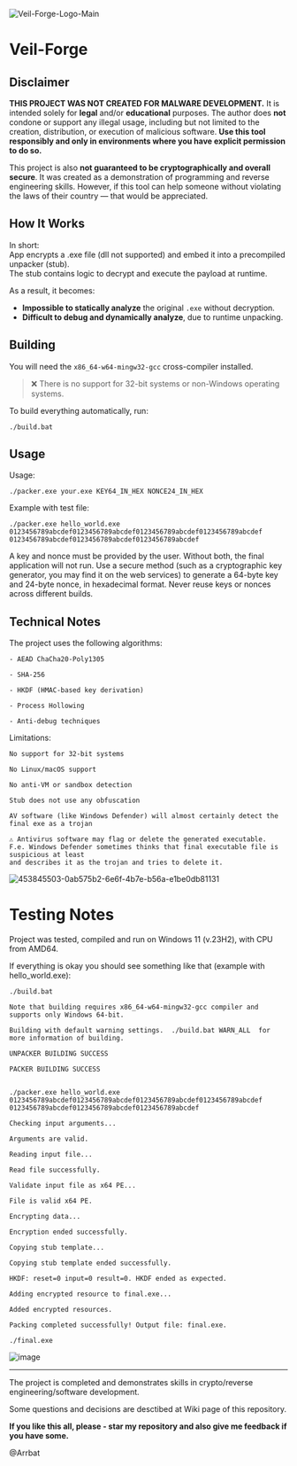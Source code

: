 ![Veil-Forge-Logo-Main](https://github.com/user-attachments/assets/b1bee8bc-b4f7-4933-a057-fbcd09b11b9b)

# Veil-Forge

## Disclaimer

**THIS PROJECT WAS NOT CREATED FOR MALWARE DEVELOPMENT.** 
It is intended solely for **legal** and/or **educational** purposes.   The author does **not** condone or support any illegal usage, including but not limited to the creation, distribution, or execution of malicious software.   **Use this tool responsibly and only in environments where you have explicit permission to do so.** 

This project is also **not guaranteed to be cryptographically and overall secure**. It was created as a demonstration of programming and reverse engineering skills. However, if this tool can help someone without violating the laws of their country — that would be appreciated.

## How It Works

In short:  
App encrypts a .exe file (dll not supported) and embed it into a precompiled unpacker (stub).  
The stub contains logic to decrypt and execute the payload at runtime.  

As a result, it becomes:
- **Impossible to statically analyze** the original `.exe` without decryption.
- **Difficult to debug and dynamically analyze**, due to runtime unpacking.


## Building

You will need the `x86_64-w64-mingw32-gcc` cross-compiler installed.

> ❌ There is no support for 32-bit systems or non-Windows operating systems.

To build everything automatically, run:

```console
./build.bat
```

## Usage

Usage:

```console
./packer.exe your.exe KEY64_IN_HEX NONCE24_IN_HEX
```

Example with test file:

```console
./packer.exe hello_world.exe  0123456789abcdef0123456789abcdef0123456789abcdef0123456789abcdef 0123456789abcdef0123456789abcdef0123456789abcdef
```

A key and nonce must be provided by the user. Without both, the final application will not run.
Use a secure method (such as a cryptographic key generator, you may find it on the web services) to generate a 64-byte key and 24-byte nonce, in hexadecimal format. Never reuse keys or nonces across different builds.





## Technical Notes
The project uses the following algorithms:

    - AEAD ChaCha20-Poly1305
    
    - SHA-256
    
    - HKDF (HMAC-based key derivation)

    - Process Hollowing

    - Anti-debug techniques
    

Limitations:

    No support for 32-bit systems

    No Linux/macOS support

    No anti-VM or sandbox detection

    Stub does not use any obfuscation

    AV software (like Windows Defender) will almost certainly detect the final exe as a trojan

    ⚠️ Antivirus software may flag or delete the generated executable.
    F.e. Windows Defender sometimes thinks that final executable file is suspicious at least
    and describes it as the trojan and tries to delete it.

![453845503-0ab575b2-6e6f-4b7e-b56a-e1be0db81131](https://github.com/user-attachments/assets/d0080941-d532-4ca8-a13c-06eedca9511e)


# Testing Notes
Project was tested, compiled and run on Windows 11 (v.23H2), with CPU from AMD64.

If everything is okay you should see something like that (example with hello_world.exe):

```console
./build.bat

Note that building requires x86_64-w64-mingw32-gcc compiler and supports only Windows 64-bit.

Building with default warning settings.  ./build.bat WARN_ALL  for more information of building.

UNPACKER BUILDING SUCCESS

PACKER BUILDING SUCCESS


```

```console
./packer.exe hello_world.exe  0123456789abcdef0123456789abcdef0123456789abcdef0123456789abcdef 0123456789abcdef0123456789abcdef0123456789abcdef

Checking input arguments...

Arguments are valid.

Reading input file...

Read file successfully.

Validate input file as x64 PE...

File is valid x64 PE.

Encrypting data...

Encryption ended successfully.

Copying stub template...

Copying stub template ended successfully.

HKDF: reset=0 input=0 result=0. HKDF ended as expected.

Adding encrypted resource to final.exe...

Added encrypted resources.

Packing completed successfully! Output file: final.exe.

```

```console
./final.exe
```
![image](https://github.com/user-attachments/assets/4c5cc9d9-8b1a-47ab-8dc3-f4a4c7026c61)

---

The project is completed and demonstrates skills in crypto/reverse engineering/software development.

Some questions and decisions are desctibed at Wiki page of this repository.

**If you like this all, please - star my repository and also give me feedback if you have some.**

@Arrbat
